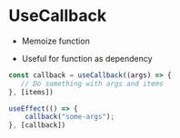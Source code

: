 <!-- .slide: class="center" -->

# UseCallback

* Memoize function

* Useful for function as dependency

```javascript
const callback = useCallback((args) => {
   // Do something with args and items
}, [items])

useEffect(() => {
    callback("some-args");
}, [callback])
```